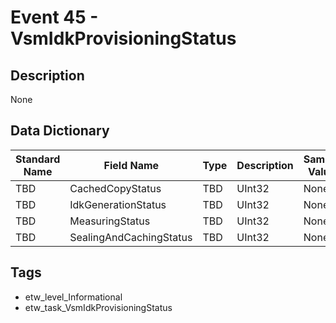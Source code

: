 # Event 45 - VsmIdkProvisioningStatus

## Description
None

## Data Dictionary
|Standard Name|Field Name|Type|Description|Sample Value|
|---|---|---|---|---|
|TBD|CachedCopyStatus|TBD|UInt32|None|None|
|TBD|IdkGenerationStatus|TBD|UInt32|None|None|
|TBD|MeasuringStatus|TBD|UInt32|None|None|
|TBD|SealingAndCachingStatus|TBD|UInt32|None|None|

## Tags
* etw_level_Informational
* etw_task_VsmIdkProvisioningStatus